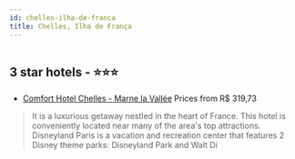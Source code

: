 ```yaml
---
id: chelles-ilha-de-franca
title: Chelles, Ilha de França
---
```


<center><img src="https://photos.hotelbeds.com/giata/10/107790/107790a_hb_r_001.jpg" alt="" /></center>


##  3 star hotels - ⭐️⭐️⭐️

-    [Comfort Hotel Chelles - Marne la Vallée](https://www.hurb.com/br/aud/https://www.hurb.com/br/hotels/chelles/comfort-hotel-chelles-marne-la-vallee-HT-AMQQ?cmp=18055) Prices from R$ 319,73
   > It is a luxurious getaway nestled in the heart of France. This hotel is conveniently located near many of the area's top attractions. Disneyland Paris is a vacation and recreation center that features 2 Disney theme parks: Disneyland Park and Walt Di
